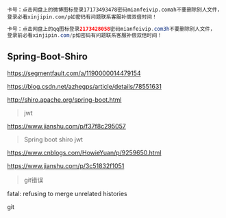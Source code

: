


```$xslt
卡号：点击网盘上的微博图标登录17173493478密码mianfeivip.comah不要删除别人文件，
登录必看xinjipin.com/p如密码有问题联系客服补偿双倍时间！
```


```java
卡号：点击网盘上的qq图标登录2173428058密码mianfeivip.com3h不要删除别人文件，
登录前必看xinjipin.com/p如密码有问题联系客服补偿双倍时间！

```

## Spring-Boot-Shiro



https://segmentfault.com/a/1190000014479154

https://blog.csdn.net/azhegps/article/details/78551631


http://shiro.apache.org/spring-boot.html


> jwt

https://www.jianshu.com/p/f37f8c295057


>Spring boot shiro jwt

https://www.cnblogs.com/HowieYuan/p/9259650.html


https://www.jianshu.com/p/3c51832f1051


> git错误

fatal: refusing to merge unrelated histories


git